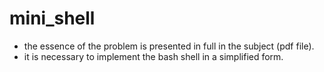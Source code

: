 # mini_shell

- the essence of the problem is presented in full in the subject (pdf file).
- it is necessary to implement the bash shell in a simplified form.
